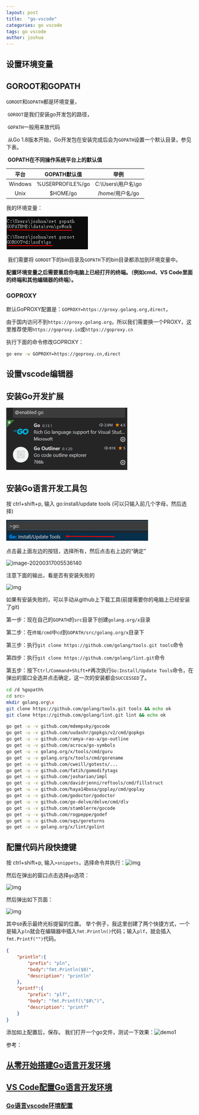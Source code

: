 ```yaml
---
layout: post
title:  "go-vscode"
categories: go vscode
tags: go vscode
author: joshua
---
```






## 设置环境变量

## GOROOT和GOPATH

`GOROOT`和`GOPATH`都是环境变量，

​	`GOROOT`是我们安装go开发包的路径，

​	`GOPATH`一般用来放代码

​	从Go 1.8版本开始，Go开发包在安装完成后会为`GOPATH`设置一个默认目录，参见下表。

​	**GOPATH在不同操作系统平台上的默认值**

|  平台   |   GOPATH默认值   |        举例        |
| :-----: | :--------------: | :----------------: |
| Windows | %USERPROFILE%/go | C:\Users\用户名\go |
|  Unix   |     $HOME/go     |  /home/用户名/go   |

我的环境变量：

![](https://raw.githubusercontent.com/holyvan/img/master/20200317010919.png)



​	我们需要将 `GOROOT`下的bin目录及`GOPATH`下的bin目录都添加到环境变量中。

​	**配置环境变量之后需要重启你电脑上已经打开的终端。（例如cmd、VS Code里面的终端和其他编辑器的终端）。**

### **GOPROXY**

​	默认GoPROXY配置是：`GOPROXY=https://proxy.golang.org,direct`，

​	由于国内访问不到`https://proxy.golang.org`，所以我们需要换一个PROXY，这里推荐使用`https://goproxy.io`或`https://goproxy.cn`

执行下面的命令修改GOPROXY：

```bash
go env -w GOPROXY=https://goproxy.cn,direct
```





## 设置vscode编辑器

## 安装Go开发扩展

![](https://raw.githubusercontent.com/holyvan/img/master/20200317004640.png)

## 安装Go语言开发工具包

按 ctrl+shift+p, 输入 go:install/update tools (可以只输入前几个字母，然后选择)

![](https://raw.githubusercontent.com/holyvan/img/master/20200317005122.png)

点击最上面左边的按钮，选择所有，然后点击右上边的“确定”

![image-20200317005536140](E:\data\AppData\Roaming\Typora\typora-user-images\image-20200317005536140.png)

注意下面的输出，看是否有安装失败的

![img](https://www.liwenzhou.com/images/Go/00_config_VSCode/15535675759821.jpg)

如果有安装失败的，可以手动从github上下载工具(前提需要你的电脑上已经安装了git)

第一步：现在自己的`GOPATH`的`src`目录下创建`golang.org/x`目录

第二步：在`终端/cmd`中`cd`到`GOPATH/src/golang.org/x`目录下

第三步：执行`git clone https://github.com/golang/tools.git tools`命令

第四步：执行`git clone https://github.com/golang/lint.git`命令

第五步：按下`Ctrl/Command+Shift+P`再次执行`Go:Install/Update Tools`命令，在弹出的窗口全选并点击确定，这一次的安装都会`SUCCESSED`了。

```sh
cd /d %gopath%
cd src>
mkdir golang.org\x
git clone https://github.com/golang/tools.git tools && echo ok
git clone https://github.com/golang/lint.git lint && echo ok
```

```sh
go get -u -v github.com/mdempsky/gocode
go get -u -v github.com/uudashr/gopkgs/v2/cmd/gopkgs
go get -u -v github.com/ramya-rao-a/go-outline
go get -u -v github.com/acroca/go-symbols
go get -u -v golang.org/x/tools/cmd/guru
go get -u -v golang.org/x/tools/cmd/gorename
go get -u -v github.com/cweill/gotests/...
go get -u -v github.com/fatih/gomodifytags
go get -u -v github.com/josharian/impl
go get -u -v github.com/davidrjenni/reftools/cmd/fillstruct
go get -u -v github.com/haya14busa/goplay/cmd/goplay
go get -u -v github.com/godoctor/godoctor
go get -u -v github.com/go-delve/delve/cmd/dlv
go get -u -v github.com/stamblerre/gocode
go get -u -v github.com/rogpeppe/godef
go get -u -v github.com/sqs/goreturns
go get -u -v golang.org/x/lint/golint
```





## 配置代码片段快捷键

按 ctrl+shift+p, 输入`>snippets`，选择命令并执行：![img](https://www.liwenzhou.com/images/Go/00_config_VSCode/15535687503862.jpg)

然后在弹出的窗口点击选择`go`选项：

![img](https://www.liwenzhou.com/images/Go/00_config_VSCode/15535688890224.jpg)

然后弹出如下页面：

![img](https://www.liwenzhou.com/images/Go/00_config_VSCode/15535689514491.jpg)

其中`$0`表示最终光标提留的位置。 举个例子，我这里创建了两个快捷方式，一个是输入`pln`就会在编辑器中插入`fmt.Println()`代码；输入`plf`，就会插入`fmt.Printf("")`代码。

```json
{
	"println":{
		"prefix": "pln",
		"body":"fmt.Println($0)",
		"description": "println"
	},
	"printf":{
		"prefix": "plf",
		"body": "fmt.Printf(\"$0\")",
		"description": "printf"
	}
}
```

添加如上配置后，保存。 我们打开一个go文件，测试一下效果：![demo1](https://www.liwenzhou.com/images/Go/00_config_VSCode/demo1.gif)





参考：

## [从零开始搭建Go语言开发环境](https://www.liwenzhou.com/posts/Go/install_go_dev/)

## [VS Code配置Go语言开发环境](https://www.liwenzhou.com/posts/Go/00_go_in_vscode/)

### [Go语言vscode环境配置](https://blog.csdn.net/wf19930209/article/details/82112590)



